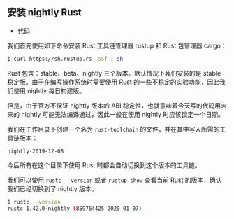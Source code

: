 ## 安装 nightly Rust

* [代码][CODE]

我们首先使用如下命令安装 Rust 工具链管理器 rustup 和 Rust 包管理器 cargo：

```bash
$ curl https://sh.rustup.rs -sSf | sh
```

Rust 包含：stable、beta、nightly 三个版本。默认情况下我们安装的是 stable 稳定版。由于在编写操作系统时需要使用 Rust 的一些不稳定的实验功能，因此我们使用 nightly 每日构建版。

但是，由于官方不保证 nightly 版本的 ABI 稳定性，也就意味着今天写的代码用未来的 nightly 可能无法编译通过，因此一般在使用 nightly 时应该锁定一个日期。

我们在工作目录下创建一个名为 `rust-toolchain` 的文件，并在其中写入所需的工具链版本：

```
nightly-2019-12-08
```

今后所有在这个目录下使用 Rust 时都会自动切换到这个版本的工具链。

我们可以使用 ``rustc --version`` 或者 ``rustup show`` 查看当前 Rust 的版本，确认我们已经切换到了 nightly 版本。

```bash
$ rustc --version
rustc 1.42.0-nightly (859764425 2020-01-07)
```

[CODE]: https://github.com/rcore-os/rCore_tutorial/tree/ch1-pa4
